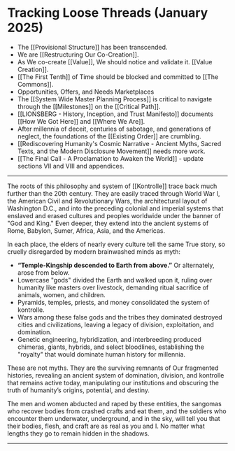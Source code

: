 # Tracking Loose Threads (January 2025)

- The [[Provisional Structure]] has been transcended. 
- We are [[Restructuring Our Co-Creation]].  
- As We co-create [[Value]], We should notice and validate it. [[Value Creation]].  
- [[The First Tenth]] of Time should be blocked and committed to [[The Commons]].  
- Opportunities, Offers, and Needs Marketplaces  
- The [[System Wide Master Planning Process]] is critical to navigate through the [[Milestones]] on the [[Critical Path]].  
- [[LIONSBERG - History, Inception, and Trust Manifesto]] documents [[How We Got Here]] and [[Where We Are]]. 
- After millennia of deceit, centuries of sabotage, and generations of neglect, the foundations of the [[Existing Order]] are crumbling.  
- [[Rediscovering Humanity's Cosmic Narrative - Ancient Myths, Sacred Texts, and the Modern Disclosure Movement]] needs more work. 
- [[The Final Call - A Proclamation to Awaken the World]] - update sections VII and VIII and appendices. 
___
The roots of this philosophy and system of [[Kontrolle]] trace back much further than the 20th century. They are easily traced through World War I, the American Civil and Revolutionary Wars, the architectural layout of Washington D.C., and into the preceding colonial and imperial systems that enslaved and erased cultures and peoples worldwide under the banner of "God and King." Even deeper, they extend into the ancient systems of Rome, Babylon, Sumer, Africa, Asia, and the Americas. 

In each place, the elders of nearly every culture tell the same True story, so cruelly disregarded by modern brainwashed minds as myth: 

- **“Temple-Kingship descended to Earth from above.”** Or alternately, arose from below.   
- Lowercase "gods" divided the Earth and walked upon it, ruling over humanity like masters over livestock, demanding ritual sacrifice of animals, women, and children.    
- Pyramids, temples, priests, and money consolidated the system of kontrolle. 
- Wars among these false gods and the tribes they dominated destroyed cities and civilizations, leaving a legacy of division, exploitation, and domination.  
- Genetic engineering, hybridization, and interbreeding produced chimeras, giants, hybrids, and select bloodlines, establishing the "royalty" that would dominate human history for millennia. 

These are not myths. They are the surviving remnants of Our fragmented histories, revealing an ancient system of domination, division, and kontrolle that remains active today, manipulating our institutions and obscuring the truth of humanity’s origins, potential, and destiny. 

The men and women abducted and raped by these entities, the sangomas who recover bodies from crashed crafts and eat them, and the soldiers who encounter them underwater, underground, and in the sky, will tell you that their bodies, flesh, and craft are as real as you and I. No matter what lengths they go to remain hidden in the shadows. 
___

